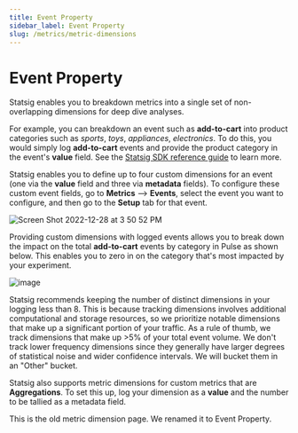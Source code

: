 ```yaml
---
title: Event Property
sidebar_label: Event Property
slug: /metrics/metric-dimensions
---
```


# Event Property

Statsig enables you to breakdown metrics into a single set of non-overlapping dimensions for deep dive analyses.

For example, you can breakdown an event such as **add-to-cart** into product categories such as _sports_, _toys_, _appliances_, _electronics_. To do this, you would simply log **add-to-cart** events and provide the product category in the event's **value** field. See the [Statsig SDK reference guide](/client/jsClientSDK#step5) to learn more.

Statsig enables you to define up to four custom dimensions for an event (one via the **value** field and three via **metadata** fields). To configure these custom event fields, go to **Metrics** --> **Events**, select the event you want to configure, and then go to the **Setup** tab for that event.

![Screen Shot 2022-12-28 at 3 50 52 PM](https://user-images.githubusercontent.com/101903926/209886245-c26f569b-a4d4-4882-9d9c-f65f3c1ba43b.png)

Providing custom dimensions with logged events allows you to break down the impact on the total **add-to-cart** events by category in Pulse as shown below. This enables you to zero in on the category that's most impacted by your experiment.

![image](https://user-images.githubusercontent.com/1315028/162332284-259ea614-8cb6-4c9d-aebd-3e41f9092a64.png)

Statsig recommends keeping the number of distinct dimensions in your logging less than 8. This is because tracking dimensions involves additional computational and storage resources, so we prioritize notable dimensions that make up a significant portion of your traffic. As a rule of thumb, we track dimensions that make up >5% of your total event volume. We don't track lower frequency dimensions since they generally have larger degrees of statistical noise and wider confidence intervals. We will bucket them in an "Other" bucket.

Statsig also supports metric dimensions for custom metrics that are **Aggregations**. To set this up, log your dimension as a **value** and the number to be tallied as a metadata field.

This is the old metric dimension page. We renamed it to Event Property.
